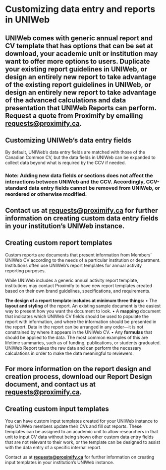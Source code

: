 # Customizing data entry and reports in UNIWeb

## UNIWeb comes with generic annual report and CV template that has options that can be set at download, your academic unit or institution may want to offer more options to users. Duplicate your existing report guidelines in UNIWeb, or design an entirely new report to take advantage of the existing report guidelines in UNIWeb, or design an entirely new report to take advantage of the advanced calculations and data presentation that UNIWeb Reports can perform. Request a quote from Proximify by emailing requests@proximify.ca.

## Customizing UNIWeb’s data entry fields

By default, UNIWeb’s data entry fields are matched with those of the Canadian Common CV, but the data fields in UNIWeb can be expanded to collect data beyond what is required by the CCV if needed.

### **Note:** Adding new data fields or sections does not affect the interactions between UNIWeb and the CCV. Accordingly, CCV-standard data entry fields cannot be removed from UNIWeb, or reordered or otherwise modified.

## Contact us at **requests@proximify.ca** for further information on creating custom data entry fields in your institution’s UNIWeb instance.

## Creating custom report templates

Custom reports are documents that present information from Members’ UNIWeb CV according to the needs of a particular institution or department. Institutions often use UNIWeb’s report templates for annual activity reporting purposes.

While UNIWeb includes a generic annual activity report template, institutions may contact Proximify to have new report templates created based on their own brand guidelines, specifications, and requirements.

**The design of a report template includes at minimum three things:** • The **layout and styling** of the report. An existing sample document is the easiest way to present how you want the document to look. • A **mapping** document that indicates which UNIWeb CV fields should be used to populate the report with information, and where the information should be presented in the report. Data in the report can be arranged in any order—it is not constrained by where it appears in the UNIWeb CV. • Any **formulas** that should be applied to the data. The most common examples of this are lifetime summaries, such as of funding, publications, or students graduated. UNIWeb Report takes the raw data and can perform the necessary calculations in order to make the data meaningful to reviewers.

## For more information on the report design and creation process, download our **Report Design** document, and contact us at **requests@proximify.ca.**

## Creating custom input templates

You can have custom input templates created for your UNIWeb instance to help UNIWeb members update their CVs and fill out reports. These templates can be assigned to an academic unit to allow researchers in that unit to input CV data without being shown other custom data entry fields that are not relevant to their work, or the template can be designed to assist with the data entry of a specific internal report.

Contact us at **requests@proximify.ca** for further information on creating input templates in your institution’s UNIWeb instance.

